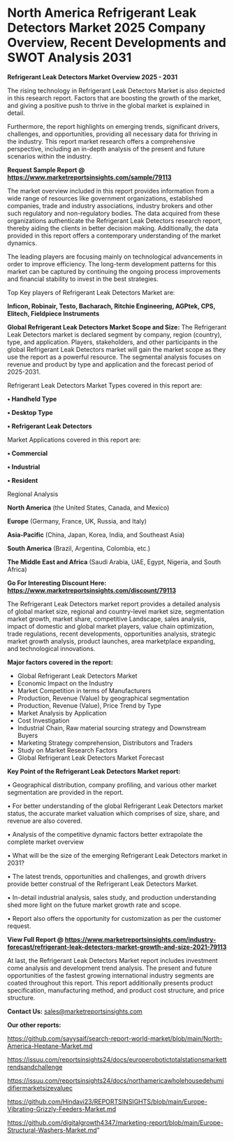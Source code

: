 # North America Refrigerant Leak Detectors Market 2025 Company Overview, Recent Developments and SWOT Analysis 2031

<Strong> Refrigerant Leak Detectors Market Overview 2025 - 2031</strong>

The rising technology in Refrigerant Leak Detectors Market is also depicted in this research report. Factors that are boosting the growth of the market, and giving a positive push to thrive in the global market is explained in detail.

Furthermore, the report highlights on emerging trends, significant drivers, challenges, and opportunities, providing all necessary data for thriving in the industry. This report market research offers a comprehensive perspective, including an in-depth analysis of the present and future scenarios within the industry.

<strong>Request Sample Report @ <a href=https://www.marketreportsinsights.com/sample/79113>https://www.marketreportsinsights.com/sample/79113</a></strong>

The market overview included in this report provides information from a wide range of resources like government organizations, established companies, trade and industry associations, industry brokers and other such regulatory and non-regulatory bodies. The data acquired from these organizations authenticate the Refrigerant Leak Detectors research report, thereby aiding the clients in better decision making. Additionally, the data provided in this report offers a contemporary understanding of the market dynamics.

The leading players are focusing mainly on technological advancements in order to improve efficiency. The long-term development patterns for this market can be captured by continuing the ongoing process improvements and financial stability to invest in the best strategies.

Top Key players of Refrigerant Leak Detectors Market are:

<strong>Inficon, Robinair, Testo, Bacharach, Ritchie Engineering, AGPtek, CPS, Elitech, Fieldpiece Instruments</strong>

<strong><b>Global Refrigerant Leak Detectors Market Scope and Size:</b></strong>
The Refrigerant Leak Detectors market is declared segment by company, region (country), type, and application. Players, stakeholders, and other participants in the global Refrigerant Leak Detectors market will gain the market scope as they use the report as a powerful resource. The segmental analysis focuses on revenue and product by type and application and the forecast period of 2025-2031.

Refrigerant Leak Detectors Market Types covered in this report are:

<strong>• Handheld Type

• Desktop Type

• Refrigerant Leak Detectors</strong>

Market Applications covered in this report are:

<strong>• Commercial

• Industrial

• Resident</strong> 

Regional Analysis

<strong>North America</strong> (the United States, Canada, and Mexico)

<strong>Europe</strong> (Germany, France, UK, Russia, and Italy)

<strong>Asia-Pacific</strong> (China, Japan, Korea, India, and Southeast Asia)

<strong>South America</strong> (Brazil, Argentina, Colombia, etc.)

<strong>The Middle East and Africa</strong> (Saudi Arabia, UAE, Egypt, Nigeria, and South Africa)

<strong>Go For Interesting Discount Here: <a href=https://www.marketreportsinsights.com/discount/79113>https://www.marketreportsinsights.com/discount/79113</a></strong>

The Refrigerant Leak Detectors market report provides a detailed analysis of global market size, regional and country-level market size, segmentation market growth, market share, competitive Landscape, sales analysis, impact of domestic and global market players, value chain optimization, trade regulations, recent developments, opportunities analysis, strategic market growth analysis, product launches, area marketplace expanding, and technological innovations.

<strong><b>Major factors covered in the report:</b></strong>
<ul>
  <li>Global Refrigerant Leak Detectors Market </li>
  <li>Economic Impact on the Industry</li>
  <li>Market Competition in terms of Manufacturers</li>
  <li>Production, Revenue (Value) by geographical segmentation</li>
  <li>Production, Revenue (Value), Price Trend by Type</li>
  <li>Market Analysis by Application</li>
  <li>Cost Investigation</li>
  <li>Industrial Chain, Raw material sourcing strategy and Downstream Buyers</li>
  <li>Marketing Strategy comprehension, Distributors and Traders</li>
  <li>Study on Market Research Factors</li>
  <li>Global Refrigerant Leak Detectors Market Forecast</li>
</ul>

<strong><b>Key Point of the Refrigerant Leak Detectors Market report:</b></strong>

• Geographical distribution, company profiling, and various other market segmentation are provided in the report.

• For better understanding of the global Refrigerant Leak Detectors market status, the accurate market valuation which comprises of size, share, and revenue are also covered.

• Analysis of the competitive dynamic factors better extrapolate the complete market overview

• What will be the size of the emerging Refrigerant Leak Detectors market in 2031?

• The latest trends, opportunities and challenges, and growth drivers provide better construal of the Refrigerant Leak Detectors Market.

• In-detail industrial analysis, sales study, and production understanding shed more light on the future market growth rate and scope.

• Report also offers the opportunity for customization as per the customer request.

<strong><b>View Full Report @ <a href=https://www.marketreportsinsights.com/industry-forecast/refrigerant-leak-detectors-market-growth-and-size-2021-79113>https://www.marketreportsinsights.com/industry-forecast/refrigerant-leak-detectors-market-growth-and-size-2021-79113</a></b></strong>


At last, the Refrigerant Leak Detectors Market report includes investment come analysis and development trend analysis. The present and future opportunities of the fastest growing international industry segments are coated throughout this report. This report additionally presents product specification, manufacturing method, and product cost structure, and price structure.

<strong>Contact Us:</strong>
sales@marketreportsinsights.com

<strong>Our other reports:</strong>

<a href=https://github.com/sayysaif/search-report-world-market/blob/main/North-America-Heptane-Market.md>https://github.com/sayysaif/search-report-world-market/blob/main/North-America-Heptane-Market.md</a>

<a href=https://issuu.com/reportsinsights24/docs/europerobotictotalstationsmarkettrendsandchallenge>https://issuu.com/reportsinsights24/docs/europerobotictotalstationsmarkettrendsandchallenge</a>

<a href=https://issuu.com/reportsinsights24/docs/northamericawholehousedehumidifiermarketsizevaluec>https://issuu.com/reportsinsights24/docs/northamericawholehousedehumidifiermarketsizevaluec</a>

<a href=https://github.com/Hindavi23/REPORTSINSIGHTS/blob/main/Europe-Vibrating-Grizzly-Feeders-Market.md>https://github.com/Hindavi23/REPORTSINSIGHTS/blob/main/Europe-Vibrating-Grizzly-Feeders-Market.md</a>

<a href=https://github.com/digitalgrowth4347/marketing-report/blob/main/Europe-Structural-Washers-Market.md>https://github.com/digitalgrowth4347/marketing-report/blob/main/Europe-Structural-Washers-Market.md</a>"

